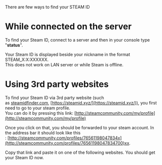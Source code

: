 There are few ways to find your STEAM ID

While connected on the server
=============================

To find your Steam ID, connect to a server and then in your console type "**status**".

Your Steam ID is displayed beside your nickname in the format STEAM\_X:X:XXXXXX.  
This does not work on LAN server or while Steam is offline.

Using 3rd party websites
========================

To find your Steam ID via 3rd party website (such as [steamidfinder.com](http://steamidfinder.com), [https://steamid.xyz/](https://steamid.xyz/)), you first need to go to your steam profile.  
You can do it by pressing this link: [http://steamcommunity.com/my/profile](http://steamcommunity.com/my/profile)

Once you click on that, you should be forwarded to your steam account. In the address bar it should look like this : [http://steamcommunity.com/profiles/76561198047834x](http://steamcommunity.com/profiles/76561198047834700)xx.

Copy that link and paste it on one of the following websites. You should get your Steam ID now.